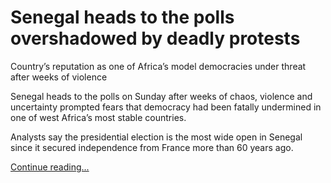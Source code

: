 # Senegal heads to the polls overshadowed by deadly protests

<p>Country’s reputation as one of Africa’s model democracies under threat after weeks of violence</p><p>Senegal heads to the polls on Sunday after weeks of chaos, violence and uncertainty prompted fears that democracy had been fatally undermined in one of west Africa’s most stable countries.</p><p>Analysts say the presidential election is the most wide open in Senegal since it secured independence from France more than 60 years ago.</p> <a href="https://www.theguardian.com/world/2024/mar/23/senegal-heads-to-the-polls-overshadowed-by-deadly-protests">Continue reading...</a>